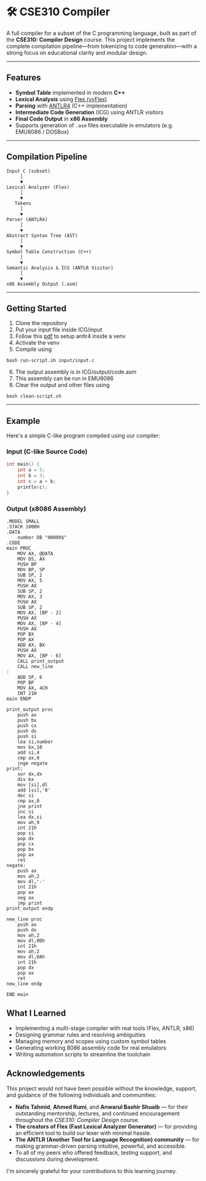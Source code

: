 # 🛠️ CSE310 Compiler

A full compiler for a subset of the C programming language, built as part of the **CSE310: Compiler Design** course. This project implements the complete compilation pipeline—from tokenizing to code generation—with a strong focus on educational clarity and modular design.

---

## Features

- **Symbol Table** implemented in modern **C++**
- **Lexical Analysis** using [Flex (yyFlex)](https://github.com/westes/flex)
- **Parsing** with [ANTLR4](https://www.antlr.org/) (C++ implementation)
- **Intermediate Code Generation** (ICG) using ANTLR visitors
- **Final Code Output** in **x86 Assembly**
- Supports generation of `.asm` files executable in emulators (e.g. EMU8086 / DOSBox)

---

## Compilation Pipeline

```text
Input C (subset)
     │
     ▼
Lexical Analyzer (Flex)
     │
     ▼
   Tokens
     │
     ▼
Parser (ANTLR4)
     │
     ▼
Abstract Syntax Tree (AST)
     │
     ▼
Symbol Table Construction (C++)
     │
     ▼
Semantic Analysis & ICG (ANTLR Visitor)
     │
     ▼
x86 Assembly Output (.asm)
```

---

## Getting Started
1. Clone the repository
2. Put your input file inside ICG/input
3. Follow this [pdf](antlr_setup.pdf) to setup antlr4 inside a venv
4. Activate the venv
5. Compile using 
```
bash run-script.sh input/input.c
```
6. The output assembly is in ICG/output/code.asm
7. This assembly can be run in EMU8086
8. Clear the output and other files using
```
bash clean-script.sh
```

---


## Example

Here's a simple C-like program compiled using our compiler:

### Input (C-like Source Code)
```c
int main() {
    int a = 5;
    int b = 3;
    int c = a + b;
    println(c);
}
```

### Output (x8086 Assembly)
```
.MODEL SMALL
.STACK 1000H
.DATA
    number DB "00000$"
.CODE
main PROC
    MOV AX, @DATA
    MOV DS, AX
    PUSH BP
    MOV BP, SP
    SUB SP, 2
    MOV AX, 5
    PUSH AX
    SUB SP, 2
    MOV AX, 3
    PUSH AX
    SUB SP, 2
    MOV AX, [BP - 2]
    PUSH AX
    MOV AX, [BP - 4]
    PUSH AX
    POP BX
    POP AX
    ADD AX, BX
    PUSH AX
    MOV AX, [BP - 6]
    CALL print_output
    CALL new_line
:
    ADD SP, 6
    POP BP
    MOV AX, 4CH
    INT 21H
main ENDP

print_output proc
    push ax
    push bx
    push cx
    push dx
    push si
    lea si,number
    mov bx,10
    add si,4
    cmp ax,0
    jnge negate
print:
    xor dx,dx
    div bx
    mov [si],dl
    add [si],'0'
    dec si
    cmp ax,0
    jne print
    inc si
    lea dx,si
    mov ah,9
    int 21h
    pop si
    pop dx
    pop cx
    pop bx
    pop ax
    ret
negate:
    push ax
    mov ah,2
    mov dl,'-'
    int 21h
    pop ax
    neg ax
    jmp print
print_output endp

new_line proc
    push ax
    push dx
    mov ah,2
    mov dl,0Dh
    int 21h
    mov ah,2
    mov dl,0Ah
    int 21h
    pop dx
    pop ax
    ret
new_line endp

END main
```

## What I Learned

- Implementing a multi-stage compiler with real tools (Flex, ANTLR, x86)
- Designing grammar rules and resolving ambiguities
- Managing memory and scopes using custom symbol tables
- Generating working 8086 assembly code for real emulators
- Writing automation scripts to streamline the toolchain

## Acknowledgements

This project would not have been possible without the knowledge, support, and guidance of the following individuals and communities:

- **Nafis Tahmid**, **Ahmed Rumi**, and **Anwarul Bashir Shuaib** — for their outstanding mentorship, lectures, and continued encouragement throughout the *CSE310: Compiler Design* course.
- **The creators of Flex (Fast Lexical Analyzer Generator)** — for providing an efficient tool to build our lexer with minimal hassle.
- **The ANTLR (Another Tool for Language Recognition) community** — for making grammar-driven parsing intuitive, powerful, and accessible.
- To all of my peers who offered feedback, testing support, and discussions during development.

I'm sincerely grateful for your contributions to this learning journey.

